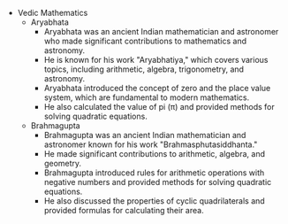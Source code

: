 - Vedic Mathematics
    - Aryabhata
        - Aryabhata was an ancient Indian mathematician and astronomer who made significant contributions to
          mathematics and astronomy.
        - He is known for his work "Aryabhatiya," which covers various topics, including arithmetic, algebra,
          trigonometry, and astronomy.
        - Aryabhata introduced the concept of zero and the place value system, which are fundamental to modern
          mathematics.
        - He also calculated the value of pi (π) and provided methods for solving quadratic equations.
    - Brahmagupta
        - Brahmagupta was an ancient Indian mathematician and astronomer known for his work "Brahmasphutasiddhanta."
        - He made significant contributions to arithmetic, algebra, and geometry.
        - Brahmagupta introduced rules for arithmetic operations with negative numbers and provided methods for
          solving quadratic equations.
        - He also discussed the properties of cyclic quadrilaterals and provided formulas for calculating their
          area.

